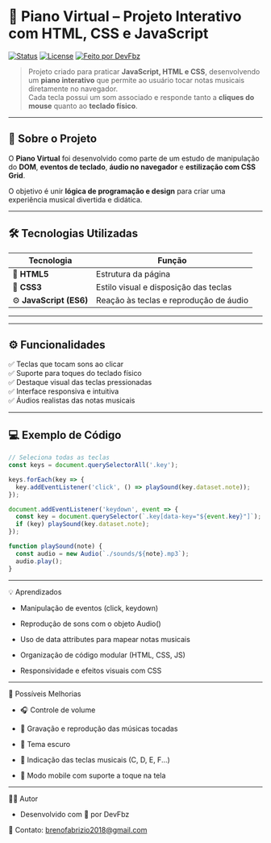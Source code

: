 # 🎹 Piano Virtual – Projeto Interativo com HTML, CSS e JavaScript

[![Status](https://img.shields.io/badge/status-concluído-brightgreen)]()
[![License](https://img.shields.io/badge/license-MIT-blue)](./LICENSE)
[![Feito por DevFbz](https://img.shields.io/badge/feito%20por-DevFbz-8A2BE2)](https://github.com/DevFbz)

> Projeto criado para praticar **JavaScript, HTML e CSS**, desenvolvendo um **piano interativo** que permite ao usuário tocar notas musicais diretamente no navegador.  
> Cada tecla possui um som associado e responde tanto a **cliques do mouse** quanto ao **teclado físico**.

---

## 🧠 Sobre o Projeto

O **Piano Virtual** foi desenvolvido como parte de um estudo de manipulação do **DOM**, **eventos de teclado**, **áudio no navegador** e **estilização com CSS Grid**.

O objetivo é unir **lógica de programação e design** para criar uma experiência musical divertida e didática.

---

## 🛠️ Tecnologias Utilizadas

| Tecnologia | Função |
|-------------|---------|
| 🧩 **HTML5** | Estrutura da página |
| 🎨 **CSS3** | Estilo visual e disposição das teclas |
| ⚙️ **JavaScript (ES6)** | Reação às teclas e reprodução de áudio |

---


---

## ⚙️ Funcionalidades

✅ Teclas que tocam sons ao clicar  
✅ Suporte para toques do teclado físico  
✅ Destaque visual das teclas pressionadas  
✅ Interface responsiva e intuitiva  
✅ Áudios realistas das notas musicais  

---

## 💻 Exemplo de Código

```javascript
// Seleciona todas as teclas
const keys = document.querySelectorAll('.key');

keys.forEach(key => {
  key.addEventListener('click', () => playSound(key.dataset.note));
});

document.addEventListener('keydown', event => {
  const key = document.querySelector(`.key[data-key="${event.key}"]`);
  if (key) playSound(key.dataset.note);
});

function playSound(note) {
  const audio = new Audio(`./sounds/${note}.mp3`);
  audio.play();
}
```
---

💡 Aprendizados

  - Manipulação de eventos (click, keydown)

  - Reprodução de sons com o objeto Audio()

  - Uso de data attributes para mapear notas musicais

  - Organização de código modular (HTML, CSS, JS)

  - Responsividade e efeitos visuais com CSS

---

🔮 Possíveis Melhorias

  - 🎧 Controle de volume

  - 🎵 Gravação e reprodução das músicas tocadas

  - 🌙 Tema escuro

  - 🎼 Indicação das teclas musicais (C, D, E, F...)

  - 📱 Modo mobile com suporte a toque na tela

---

👨‍💻 Autor

  - Desenvolvido com 💜 por DevFbz

📧 Contato: brenofabrizio2018@gmail.com




